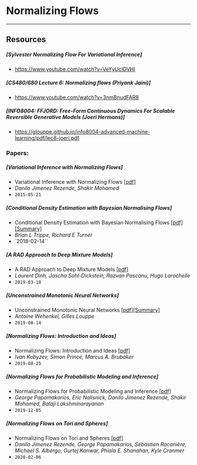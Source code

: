 # Normalizing Flows

***

## Resources

##### [Sylvester Normalizing Flow For Variational Inference]
 - https://www.youtube.com/watch?v=VeYyUcIDVHI
 
##### [CS480/680 Lecture 6: Normalizing flows (Priyank Jaini)]
- https://www.youtube.com/watch?v=3nmBnudFAR8

##### [INFO8004: FFJORD: Free-Form Continuous Dynamics For Scalable Reversible Generative Models (Joeri Hermans)]
- https://glouppe.github.io/info8004-advanced-machine-learning/pdf/lec8-joeri.pdf

### Papers:

##### [Variational Inference with Normalizing Flows]
- Variational Inference with Normalizing Flows [[pdf]](https://arxiv.org/pdf/1505.05770.pdf)
- *Danilo Jimenez Rezende, Shakir Mohamed*
- `2015-05-21`

##### [Conditional Density Estimation with Bayesian Normalising Flows]
- Conditional Density Estimation with Bayesian Normalising Flows [[pdf]](https://arxiv.org/pdf/1802.04908.pdf)[[Summary]](https://github.com/MaximeVandegar/Normalizing-Flows/blob/master/Summaries/CDE_with_Flows.pdf)
- *Brian L Trippe, Richard E Turner*
- `2018-02-14``

##### [A RAD Approach to Deep Mixture Models]
- A RAD Approach to Deep Mixture Models [[pdf]](https://arxiv.org/pdf/1903.07714.pdf)
- *Laurent Dinh, Jascha Sohl-Dickstein, Razvan Pascanu, Hugo Larochelle*
- `2019-03-18`


##### [Unconstrained Monotonic Neural Networks]
- Unconstrained Monotonic Neural Networks [[pdf]](https://arxiv.org/pdf/1908.05164.pdf)[[Summary]](https://github.com/MaximeVandegar/Normalizing-Flows/blob/master/Summaries/UMNN.md)
- *Antoine Wehenkel, Gilles Louppe*
- `2019-08-14`

##### [Normalizing Flows: Introduction and Ideas]
- Normalizing Flows: Introduction and Ideas [[pdf]](https://arxiv.org/pdf/1908.09257.pdf)
- *Ivan Kobyzev, Simon Prince, Marcus A. Brubaker*
- `2019-08-25`

##### [Normalizing Flows for Probabilistic Modeling and Inference]
- Normalizing Flows for Probabilistic Modeling and Inference [[pdf]](https://arxiv.org/pdf/1912.02762.pdf)
- *George Papamakarios, Eric Nalisnick, Danilo Jimenez Rezende, Shakir Mohamed, Balaji Lakshminarayanan*
- `2019-12-05`

##### [Normalizing Flows on Tori and Spheres]
- Normalizing Flows on Tori and Spheres [[pdf]](https://arxiv.org/pdf/2002.02428.pdf)
- *Danilo Jimenez Rezende, George Papamakarios, Sébastien Racanière, Michael S. Albergo, Gurtej Kanwar, Phiala E. Shanahan, Kyle Cranmer*
- `2020-02-06`




